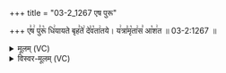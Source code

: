 +++
title = "03-2_1267 एष पुरू"

+++
ए꣣ष꣢ पु꣣रू꣡ धि꣢यायते बृह꣣ते꣢ दे꣣व꣡ता꣢तये। य꣢त्रा꣣मृ꣡ता꣢स꣣ आ꣡श꣢त ॥ 03-2:1267 ॥

<details><summary>मूलम् (VC)</summary>

ए꣣ष꣢ पु꣣रु꣡ धि꣢यायते बृह꣣ते꣢ दे꣣व꣡ता꣢तये । य꣢त्रा꣣मृ꣡ता꣢स꣣ आ꣡श꣢त ॥१२६७॥
</details>

<details><summary>विस्वर-मूलम् (VC)</summary>

एष पुरु धियायते बृहते देवतातये । यत्रामृतास आशत ॥१२६७॥
</details>